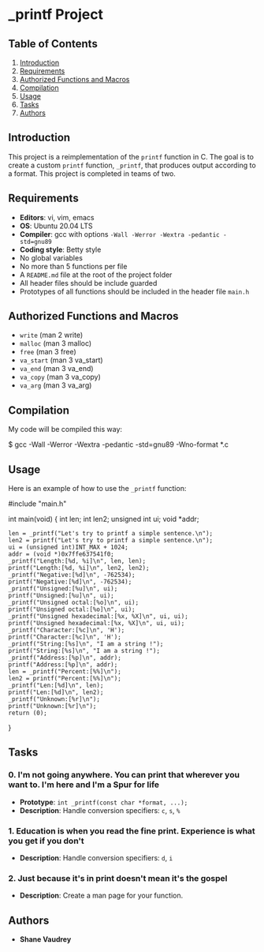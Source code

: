 # _printf Project

## Table of Contents
1. [Introduction](#introduction)
2. [Requirements](#requirements)
3. [Authorized Functions and Macros](#authorized-functions-and-macros)
4. [Compilation](#compilation)
5. [Usage](#usage)
6. [Tasks](#tasks)
7. [Authors](#authors)

## Introduction
This project is a reimplementation of the `printf` function in C. The goal is to create a custom `printf` function, `_printf`, that produces output according to a format. This project is completed in teams of two.

## Requirements
- **Editors**: vi, vim, emacs
- **OS**: Ubuntu 20.04 LTS
- **Compiler**: gcc with options `-Wall -Werror -Wextra -pedantic -std=gnu89`
- **Coding style**: Betty style
- No global variables
- No more than 5 functions per file
- A `README.md` file at the root of the project folder
- All header files should be include guarded
- Prototypes of all functions should be included in the header file `main.h`

## Authorized Functions and Macros
- `write` (man 2 write)
- `malloc` (man 3 malloc)
- `free` (man 3 free)
- `va_start` (man 3 va_start)
- `va_end` (man 3 va_end)
- `va_copy` (man 3 va_copy)
- `va_arg` (man 3 va_arg)

## Compilation
My code will be compiled this way:

$ gcc -Wall -Werror -Wextra -pedantic -std=gnu89 -Wno-format *.c

## Usage
Here is an example of how to use the `_printf` function:

#include "main.h"

int main(void)
{
    int len;
    int len2;
    unsigned int ui;
    void *addr;

    len = _printf("Let's try to printf a simple sentence.\n");
    len2 = printf("Let's try to printf a simple sentence.\n");
    ui = (unsigned int)INT_MAX + 1024;
    addr = (void *)0x7ffe637541f0;
    _printf("Length:[%d, %i]\n", len, len);
    printf("Length:[%d, %i]\n", len2, len2);
    _printf("Negative:[%d]\n", -762534);
    printf("Negative:[%d]\n", -762534);
    _printf("Unsigned:[%u]\n", ui);
    printf("Unsigned:[%u]\n", ui);
    _printf("Unsigned octal:[%o]\n", ui);
    printf("Unsigned octal:[%o]\n", ui);
    _printf("Unsigned hexadecimal:[%x, %X]\n", ui, ui);
    printf("Unsigned hexadecimal:[%x, %X]\n", ui, ui);
    _printf("Character:[%c]\n", 'H');
    printf("Character:[%c]\n", 'H');
    _printf("String:[%s]\n", "I am a string !");
    printf("String:[%s]\n", "I am a string !");
    _printf("Address:[%p]\n", addr);
    printf("Address:[%p]\n", addr);
    len = _printf("Percent:[%%]\n");
    len2 = printf("Percent:[%%]\n");
    _printf("Len:[%d]\n", len);
    printf("Len:[%d]\n", len2);
    _printf("Unknown:[%r]\n");
    printf("Unknown:[%r]\n");
    return (0);
}


## Tasks

### 0. I'm not going anywhere. You can print that wherever you want to. I'm here and I'm a Spur for life
- **Prototype**: `int _printf(const char *format, ...);`
- **Description**: Handle conversion specifiers: `c`, `s`, `%`

### 1. Education is when you read the fine print. Experience is what you get if you don't
- **Description**: Handle conversion specifiers: `d`, `i`

### 2. Just because it's in print doesn't mean it's the gospel
- **Description**: Create a man page for your function.

## Authors
- **Shane Vaudrey**
